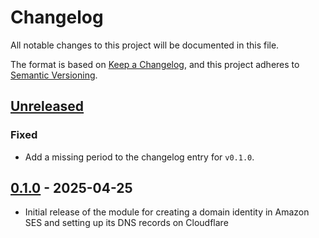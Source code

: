 # Changelog

All notable changes to this project will be documented in this file.

The format is based on [Keep a Changelog](https://keepachangelog.com/en/1.1.0/),
and this project adheres to
[Semantic Versioning](https://semver.org/spec/v2.0.0.html).

## [Unreleased]

### Fixed

- Add a missing period to the changelog entry for `v0.1.0`.

## [0.1.0] - 2025-04-25

- Initial release of the module for creating a domain identity in Amazon SES and
  setting up its DNS records on Cloudflare

[unreleased]:
  https://github.com/visiosto/terraform-aws-ses-identity/compare/v0.1.0...HEAD
[0.1.0]:
  https://github.com/visiosto/terraform-aws-ses-identity/releases/tag/v0.1.0
